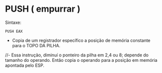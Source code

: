 PUSH ( empurrar )
==================


Sintaxe:

	PUSH EAX

- Copia de um registrador específico a posição de memória constante para o TOPO DA PILHA.

//- Essa instrução, diminuí o ponteiro da pilha em 2,4 ou 8; depende do tamanho do operando. Então copia o operando para a posição em memória apontada pelo ESP.